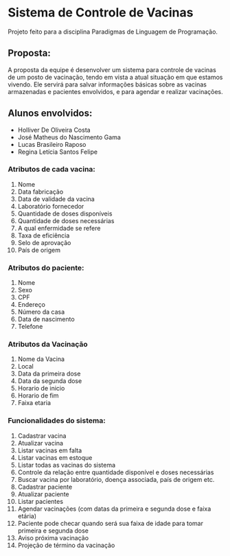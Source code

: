 # Sistema de Controle de Vacinas

Projeto feito para a disciplina Paradigmas de Linguagem de Programação.

## Proposta:
A proposta da equipe é desenvolver um sistema para controle de vacinas de um posto de vacinação, tendo em vista a atual situação em que estamos vivendo. Ele servirá para salvar informações básicas sobre as vacinas armazenadas e pacientes envolvidos, e para agendar e realizar vacinações. 

## Alunos envolvidos: 
- Holliver De Oliveira Costa
- José Matheus do Nascimento Gama
- Lucas Brasileiro Raposo
- Regina Letícia Santos Felipe

### Atributos de cada vacina:

1. Nome
2. Data fabricação
3. Data de validade da vacina
4. Laboratório fornecedor
5. Quantidade de doses disponíveis
6. Quantidade de doses necessárias
7. A qual enfermidade se refere
8. Taxa de eficiência
9. Selo de aprovação
10. País de origem

### Atributos do paciente:

1. Nome
2. Sexo
3. CPF
4. Endereço
5. Número da casa
6. Data de nascimento
7. Telefone

### Atributos da Vacinação

1. Nome da Vacina
2. Local
3. Data da primeira dose 
4. Data da segunda dose
5. Horario de inicio 
6. Horario de fim
7. Faixa etaria

### Funcionalidades do sistema:

1. Cadastrar vacina
2. Atualizar vacina
3. Listar vacinas em falta
4. Listar vacinas em estoque
5. Listar todas as vacinas do sistema
6. Controle da relação entre quantidade disponível e doses necessárias
7. Buscar vacina por laboratório, doença associada, país de origem etc.
8. Cadastrar paciente
9. Atualizar paciente
10. Listar pacientes
11. Agendar vacinações (com datas da primeira e segunda dose e faixa etária)
12. Paciente pode checar quando será sua faixa de idade para tomar primeira e segunda dose
13. Aviso próxima vacinação 
14. Projeção de término da vacinação 

